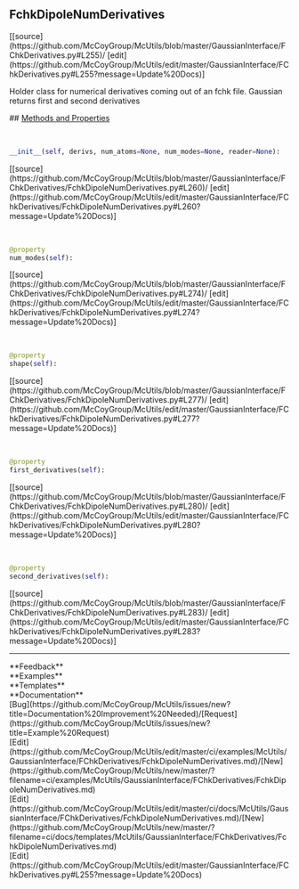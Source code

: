 ## <a id="McUtils.GaussianInterface.FChkDerivatives.FchkDipoleNumDerivatives">FchkDipoleNumDerivatives</a> 

<div class="docs-source-link" markdown="1">
[[source](https://github.com/McCoyGroup/McUtils/blob/master/GaussianInterface/FChkDerivatives.py#L255)/
[edit](https://github.com/McCoyGroup/McUtils/edit/master/GaussianInterface/FChkDerivatives.py#L255?message=Update%20Docs)]
</div>

Holder class for numerical derivatives coming out of an fchk file.
Gaussian returns first and second derivatives







<div class="collapsible-section">
 <div class="collapsible-section collapsible-section-header" markdown="1">
## <a class="collapse-link" data-toggle="collapse" href="#methods" markdown="1"> Methods and Properties</a> <a class="float-right" data-toggle="collapse" href="#methods"><i class="fa fa-chevron-down"></i></a>
 </div>
 <div class="collapsible-section collapsible-section-body collapse show" id="methods" markdown="1">
 
<a id="McUtils.GaussianInterface.FChkDerivatives.FchkDipoleNumDerivatives.__init__" class="docs-object-method">&nbsp;</a> 
```python
__init__(self, derivs, num_atoms=None, num_modes=None, reader=None): 
```
<div class="docs-source-link" markdown="1">
[[source](https://github.com/McCoyGroup/McUtils/blob/master/GaussianInterface/FChkDerivatives/FchkDipoleNumDerivatives.py#L260)/
[edit](https://github.com/McCoyGroup/McUtils/edit/master/GaussianInterface/FChkDerivatives/FchkDipoleNumDerivatives.py#L260?message=Update%20Docs)]
</div>


<a id="McUtils.GaussianInterface.FChkDerivatives.FchkDipoleNumDerivatives.num_modes" class="docs-object-method">&nbsp;</a> 
```python
@property
num_modes(self): 
```
<div class="docs-source-link" markdown="1">
[[source](https://github.com/McCoyGroup/McUtils/blob/master/GaussianInterface/FChkDerivatives/FchkDipoleNumDerivatives.py#L274)/
[edit](https://github.com/McCoyGroup/McUtils/edit/master/GaussianInterface/FChkDerivatives/FchkDipoleNumDerivatives.py#L274?message=Update%20Docs)]
</div>


<a id="McUtils.GaussianInterface.FChkDerivatives.FchkDipoleNumDerivatives.shape" class="docs-object-method">&nbsp;</a> 
```python
@property
shape(self): 
```
<div class="docs-source-link" markdown="1">
[[source](https://github.com/McCoyGroup/McUtils/blob/master/GaussianInterface/FChkDerivatives/FchkDipoleNumDerivatives.py#L277)/
[edit](https://github.com/McCoyGroup/McUtils/edit/master/GaussianInterface/FChkDerivatives/FchkDipoleNumDerivatives.py#L277?message=Update%20Docs)]
</div>


<a id="McUtils.GaussianInterface.FChkDerivatives.FchkDipoleNumDerivatives.first_derivatives" class="docs-object-method">&nbsp;</a> 
```python
@property
first_derivatives(self): 
```
<div class="docs-source-link" markdown="1">
[[source](https://github.com/McCoyGroup/McUtils/blob/master/GaussianInterface/FChkDerivatives/FchkDipoleNumDerivatives.py#L280)/
[edit](https://github.com/McCoyGroup/McUtils/edit/master/GaussianInterface/FChkDerivatives/FchkDipoleNumDerivatives.py#L280?message=Update%20Docs)]
</div>


<a id="McUtils.GaussianInterface.FChkDerivatives.FchkDipoleNumDerivatives.second_derivatives" class="docs-object-method">&nbsp;</a> 
```python
@property
second_derivatives(self): 
```
<div class="docs-source-link" markdown="1">
[[source](https://github.com/McCoyGroup/McUtils/blob/master/GaussianInterface/FChkDerivatives/FchkDipoleNumDerivatives.py#L283)/
[edit](https://github.com/McCoyGroup/McUtils/edit/master/GaussianInterface/FChkDerivatives/FchkDipoleNumDerivatives.py#L283?message=Update%20Docs)]
</div>
 </div>
</div>












---


<div markdown="1" class="text-secondary">
<div class="container">
  <div class="row">
   <div class="col" markdown="1">
**Feedback**   
</div>
   <div class="col" markdown="1">
**Examples**   
</div>
   <div class="col" markdown="1">
**Templates**   
</div>
   <div class="col" markdown="1">
**Documentation**   
</div>
   <div class="col" markdown="1">
   
</div>
   <div class="col" markdown="1">
   
</div>
   <div class="col" markdown="1">
   
</div>
</div>
  <div class="row">
   <div class="col" markdown="1">
[Bug](https://github.com/McCoyGroup/McUtils/issues/new?title=Documentation%20Improvement%20Needed)/[Request](https://github.com/McCoyGroup/McUtils/issues/new?title=Example%20Request)   
</div>
   <div class="col" markdown="1">
[Edit](https://github.com/McCoyGroup/McUtils/edit/master/ci/examples/McUtils/GaussianInterface/FChkDerivatives/FchkDipoleNumDerivatives.md)/[New](https://github.com/McCoyGroup/McUtils/new/master/?filename=ci/examples/McUtils/GaussianInterface/FChkDerivatives/FchkDipoleNumDerivatives.md)   
</div>
   <div class="col" markdown="1">
[Edit](https://github.com/McCoyGroup/McUtils/edit/master/ci/docs/McUtils/GaussianInterface/FChkDerivatives/FchkDipoleNumDerivatives.md)/[New](https://github.com/McCoyGroup/McUtils/new/master/?filename=ci/docs/templates/McUtils/GaussianInterface/FChkDerivatives/FchkDipoleNumDerivatives.md)   
</div>
   <div class="col" markdown="1">
[Edit](https://github.com/McCoyGroup/McUtils/edit/master/GaussianInterface/FChkDerivatives.py#L255?message=Update%20Docs)   
</div>
   <div class="col" markdown="1">
   
</div>
   <div class="col" markdown="1">
   
</div>
   <div class="col" markdown="1">
   
</div>
</div>
</div>
</div>